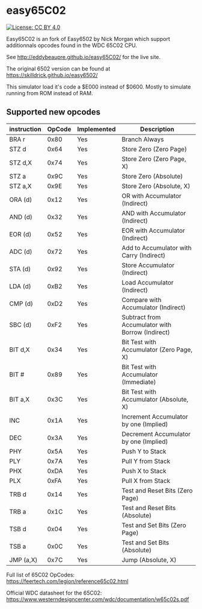 # easy65C02
[![License: CC BY 4.0](https://img.shields.io/badge/License-CC%20BY%204.0-lightgrey.svg)](https://creativecommons.org/licenses/by/4.0/)

Easy65C02 is an fork of Easy6502 by Nick Morgan which support additionnals opcodes found in the WDC 65C02 CPU.

See http://eddybeaupre.github.io/easy65C02/ for the live site.

The original 6502 version can be found at https://skilldrick.github.io/easy6502/

This simulator load it's code a $E000 instead of $0600. Mostly to simulate running from ROM instead of RAM.

## Supported new opcodes

|instruction|OpCode|Implemented|Description|
|-----------|------|-----------|-----------|
|BRA r|0x80|Yes|Branch Always|
|STZ d|0x64|Yes|Store Zero (Zero Page)|
|STZ d,X|0x74|Yes|Store Zero (Zero Page, X)|
|STZ a|0x9C|Yes|Store Zero (Absolute)|
|STZ a,X|0x9E|Yes|Store Zero (Absolute, X)|
|ORA (d)|0x12|Yes|OR with Accumulator (Indirect)|
|AND (d)|0x32|Yes|AND with Accumulator (Indirect)|
|EOR (d)|0x52|Yes|EOR with Accumulator (Indirect)|
|ADC (d)|0x72|Yes|Add to Accumulator with Carry (Indirect)|
|STA (d)|0x92|Yes|Store Accumulator (Indirect)|
|LDA (d)|0xB2|Yes|Load Accumulator (Indirect)|
|CMP (d)|0xD2|Yes|Compare with Accumulator (Indirect)|
|SBC (d)|0xF2|Yes|Subtract from Accumulator with Borrow (Indirect)|
|BIT d,X|0x34|Yes|Bit Test with Accumulator (Zero Page, X)|
|BIT #|0x89|Yes|Bit Test with Accumulator (Immediate)|
|BIT a,X|0x3C|Yes|Bit Test with Accumulator (Absolute, X)|
|INC|0x1A|Yes|Increment Accumulator by one (Implied)|
|DEC|0x3A|Yes|Decrement Accumulator by one (Implied)|
|PHY|0x5A|Yes|Push Y to Stack|
|PLY|0x7A|Yes|Pull Y from Stack|
|PHX|0xDA|Yes|Push X to Stack|
|PLX|0xFA|Yes|Pull X from Stack|
|TRB d|0x14|Yes|Test and Reset Bits (Zero Page)|
|TRB a|0x1C|Yes|Test and Reset Bits (Absolute)|
|TSB d|0x04|Yes|Test and Set Bits (Zero Page)|
|TSB a|0x0C|Yes|Test and Set Bits (Absolute)|
|JMP (a,X)|0x7C|Yes|Jump (Absolute, X)|

Full list of 65C02 OpCodes: https://feertech.com/legion/reference65c02.html

Official WDC datasheet for the 65C02: https://www.westerndesigncenter.com/wdc/documentation/w65c02s.pdf
